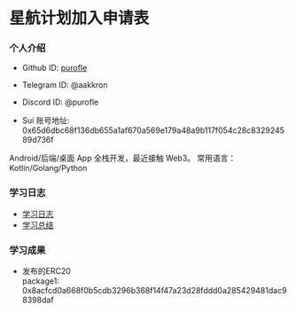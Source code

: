 # 星航计划加入申请表

### 个人介绍

* Github ID: [purofle](https://github.com/purofle)

* Telegram ID: @aakkron

* Discord ID: @purofle

* Sui 账号地址: 0x65d6dbc68f136db655a1af670a569e179a48a9b117f054c28c832924589d736f

Android/后端/桌面 App 全栈开发，最近接触 Web3。
常用语言：Kotlin/Golang/Python

### 学习日志

- [学习日志](journal.md)
- [学习总结](summary.md)

### 学习成果

* 发布的ERC20  
package1:  0x8acfcd0a668f0b5cdb3296b368f14f47a23d28fddd0a285429481dac98398daf

